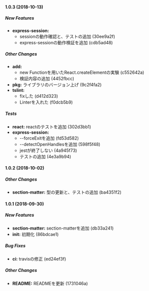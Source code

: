 #### 1.0.3 (2018-10-13)

##### New Features

* **express-session:**
  *  sessionの動作確認と、テストの追加 (30ee9a2f)
  *  express-sessionの動作検証を追加 (cdb5ad48)

##### Other Changes

* **add:**
  *  new Functionを用いたReact.createElementの実験 (c552642a)
  *  検証内容の追加 (4452fbcc)
* **pkg:**  ライブラリのバージョン上げ (9c2f4fa2)
* **tslint:**
  *  fixした (d412d323)
  *  Linterを入れた (f0dcb5b9)

##### Tests

* **react:**  reactのテストを追加 (302d3bb1)
* **express-session:**
  *  --forceExitを追加 (fd53d582)
  *  --detectOpenHandlesを追加 (598f5f48)
  *  jestが終了しない (4a945f73)
  *  テストの追加 (4e3a9b94)

#### 1.0.2 (2018-10-02)

##### Other Changes

* **section-matter:**  型の更新と、テストの追加 (ba4351f2)

#### 1.0.1 (2018-09-30)

##### New Features

* **section-matter:**  section-matterを追加 (db33a241)
* **init:**  初期化 (86bdcae1)

##### Bug Fixes

* **ci:**  travisの修正 (ed24ef3f)

##### Other Changes

* **README:**  READMEを更新 (1731046a)

